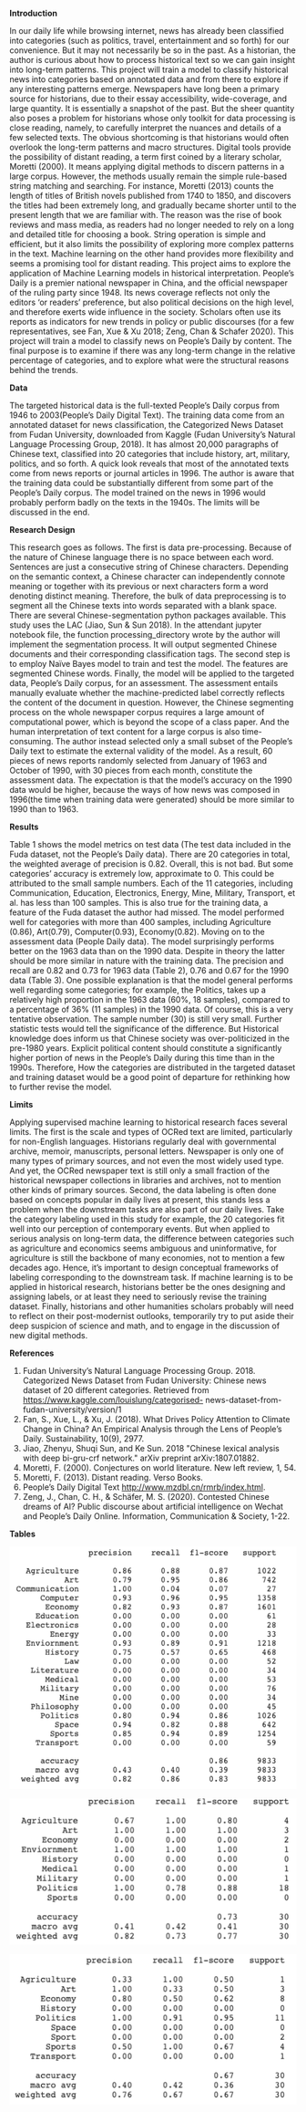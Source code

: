 **Introduction**


In our daily life while browsing internet, news has already been classified into categories (such as politics, travel, entertainment and so forth) for our convenience. But it may not necessarily be so in the past. As a historian, the author is curious about how to process historical text so we can gain insight into long-term patterns. This project will train a model to classify historical news into categories based on annotated data and from there to explore if any interesting patterns emerge. 
Newspapers have long been a primary source for historians, due to their essay accessibility, wide-coverage, and large quantity. It is essentially a snapshot of the past. But the sheer quantity also poses a problem for historians whose only toolkit for data processing is close reading, namely, to carefully interpret the nuances and details of a few selected texts. The obvious shortcoming is that historians would often overlook the long-term patterns and macro structures. Digital tools provide the possibility of distant reading, a term first coined by a literary scholar, Moretti (2000). It means applying digital methods to discern patterns in a large corpus. However, the methods usually remain the simple rule-based string matching and searching. For instance, Moretti (2013) counts the length of titles of British novels published from 1740 to 1850, and discovers the titles had been extremely long, and gradually became shorter until to the present length that we are familiar with. The reason was the rise of book reviews and mass media, as readers had no longer needed to rely on a long and detailed title for choosing a book. String operation is simple and efficient, but it also limits the possibility of exploring more complex patterns in the text. Machine learning on the other hand provides more flexibility and seems a promising tool for distant reading.
This project aims to explore the application of Machine Learning models in historical interpretation. People’s Daily is a premier national newspaper in China, and the official newspaper of the ruling party since 1948. Its news coverage reflects not only the editors ‘or readers’ preference, but also political decisions on the high level, and therefore exerts wide influence in the society. Scholars often use its reports as indicators for new trends in policy or public discourses (for a few representatives, see Fan, Xue & Xu 2018; Zeng, Chan & Schafer 2020). This project will train a model to classify news on People’s Daily by content. The final purpose is to examine if there was any long-term change in the relative percentage of categories, and to explore what were the structural reasons behind the trends.


**Data**



The targeted historical data is the full-texted People’s Daily corpus from 1946 to 2003(People’s Daily Digital Text). The training data come from an annotated dataset for news classification, the Categorized News Dataset from Fudan University, downloaded from Kaggle (Fudan University’s Natural Language Processing Group, 2018). It has almost 20,000 paragraphs of Chinese text, classified into 20 categories that include history, art, military, politics, and so forth. A quick look reveals that most of the annotated texts come from news reports or journal articles in 1996. The author is aware that the training data could be substantially different from some part of the People’s Daily corpus. The model trained on the news in 1996 would probably perform badly on the texts in the 1940s. The limits will be discussed in the end. 


**Research Design**


This research goes as follows. The first is data pre-processing. Because of the nature of Chinese language there is no space between each word. Sentences are just a consecutive string of Chinese characters. Depending on the semantic context, a Chinese character can independently connote meaning or together with its previous or next characters form a word denoting distinct meaning. Therefore, the bulk of data preprocessing is to segment all the Chinese texts into words separated with a blank space. There are several Chinese-segmentation python packages available. This study uses the LAC (Jiao, Sun & Sun 2018). In the attendant jupyter notebook file, the function processing_directory wrote by the author will implement the segmentation process. It will output segmented Chinese documents and their corresponding classification tags.
The second step is to employ Naïve Bayes model to train and test the model. The features are segmented Chinese words. Finally, the model will be applied to the targeted data, People’s Daily corpus, for an assessment. The assessment entails manually evaluate whether the machine-predicted label correctly reflects the content of the document in question. However, the Chinese segmenting process on the whole newspaper corpus requires a large amount of computational power, which is beyond the scope of a class paper. And the human interpretation of text content for a large corpus is also time-consuming. The author instead selected only a small subset of the People’s Daily text to estimate the external validity of the model. As a result, 60 pieces of news reports randomly selected from January of 1963 and October of 1990, with 30 pieces from each month, constitute the assessment data. The expectation is that the model’s accuracy on the 1990 data would be higher, because the ways of how news was composed in 1996(the time when training data were generated) should be more similar to 1990 than to 1963.


**Results**


Table 1 shows the model metrics on test data (The test data included in the Fuda dataset, not the People’s Daily data). There are 20 categories in total, the weighted average of precision is 0.82. Overall, this is not bad. But some categories’ accuracy is extremely low, approximate to 0. This could be attributed to the small sample numbers. Each of the 11 categories, including Communication, Education, Electronics, Energy, Mine, Military, Transport, et al. has less than 100 samples. This is also true for the training data, a feature of the Fuda dataset the author had missed. The model performed well for categories with more than 400 samples, including Agriculture (0.86), Art(0.79),  Computer(0.93), Economy(0.82).
Moving on to the assessment data (People Daily data). The model surprisingly performs better on the 1963 data than on the 1990 data. Despite in theory the latter should be more similar in nature with the training data. The precision and recall are 0.82 and 0.73 for 1963 data (Table 2), 0.76 and 0.67 for the 1990 data (Table 3). One possible explanation is that the model general performs well regarding some categories; for example, the Politics, takes up a relatively high proportion in the 1963 data (60%, 18 samples), compared to a percentage of 36% (11 samples) in the 1990 data. Of course, this is a very tentative observation. The sample number (30) is still very small. Further statistic tests would tell the significance of the difference. But Historical knowledge does inform us that Chinese society was over-politicized in the pre-1980 years. Explicit political content should constitute a significantly higher portion of news in the People’s Daily during this time than in the 1990s. Therefore, How the categories are distributed in the targeted dataset and training dataset would be a good point of departure for rethinking how to further revise the model.


**Limits**


Applying supervised machine learning to historical research faces several limits. The first is the scale and types of OCRed text are limited, particularly for non-English languages. Historians regularly deal with governmental archive, memoir, manuscripts, personal letters. Newspaper is only one of many types of primary sources, and not even the most widely used type. And yet, the OCRed newspaper text is still only a small fraction of the historical newspaper collections in libraries and archives, not to mention other kinds of primary sources.
Second, the data labeling is often done based on concepts popular in daily lives at present, this stands less a problem when the downstream tasks are also part of our daily lives. Take the category labeling used in this study for example, the 20 categories fit well into our perception of contemporary events. But when applied to serious analysis on long-term data, the difference between categories such as agriculture and economics seems ambiguous and uninformative, for agriculture is still the backbone of many economies, not to mention a few decades ago. Hence, it’s important to design conceptual frameworks of labeling corresponding to the downstream task. If machine learning is to be applied in historical research, historians better be the ones designing and assigning labels, or at least they need to seriously revise the training dataset. 
Finally, historians and other humanities scholars probably will need to reflect on their post-modernist outlooks, temporarily try to put aside their deep suspicion of science and math, and to engage in the discussion of new digital methods.

**References**


1.	Fudan University’s Natural Language Processing Group. 2018. Categorized News Dataset from Fudan University: Chinese news dataset of 20 different categories. Retrieved from https://www.kaggle.com/louislung/categorised- news-dataset-from-fudan-university/version/1 
2.	Fan, S., Xue, L., & Xu, J. (2018). What Drives Policy Attention to Climate Change in China? An Empirical Analysis through the Lens of People’s Daily. Sustainability, 10(9), 2977.
3.	Jiao, Zhenyu, Shuqi Sun, and Ke Sun. 2018 "Chinese lexical analysis with deep bi-gru-crf network." arXiv preprint arXiv:1807.01882. 
4.	Moretti, F. (2000). Conjectures on world literature. New left review, 1, 54.
5.	Moretti, F. (2013). Distant reading. Verso Books.
6.	People’s Daily Digital Text http://www.mzdbl.cn/rmrb/index.html.
7.	Zeng, J., Chan, C. H., & Schäfer, M. S. (2020). Contested Chinese dreams of AI? Public discourse about artificial intelligence on Wechat and People’s Daily Online. Information, Communication & Society, 1-22.

**Tables**

![Table 1 Testing Metrics](/Testing_Metrics.png)


![Table 2 1963 Data Metrics](/1963_Data_Metrics.png)


![Table 3 1990 Data Metrics](/1990_Data_Metrics.png)